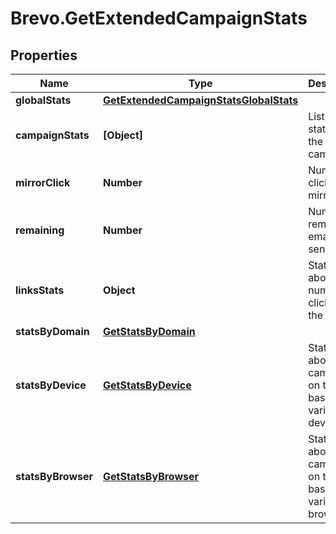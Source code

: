 # Brevo.GetExtendedCampaignStats

## Properties
Name | Type | Description | Notes
------------ | ------------- | ------------- | -------------
**globalStats** | [**GetExtendedCampaignStatsGlobalStats**](GetExtendedCampaignStatsGlobalStats.md) |  | 
**campaignStats** | **[Object]** | List-wise statistics of the campaign. | 
**mirrorClick** | **Number** | Number of clicks on mirror link | 
**remaining** | **Number** | Number of remaning emails to send | 
**linksStats** | **Object** | Statistics about the number of clicks for the links | 
**statsByDomain** | [**GetStatsByDomain**](GetStatsByDomain.md) |  | 
**statsByDevice** | [**GetStatsByDevice**](GetStatsByDevice.md) | Statistics about the campaign on the basis of various devices | 
**statsByBrowser** | [**GetStatsByBrowser**](GetStatsByBrowser.md) | Statistics about the campaign on the basis of various browsers | 


